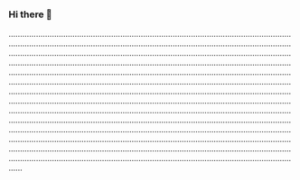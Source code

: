 ### Hi there 👋

..............................................................................................................................................................................................................................................................................................................................................................................................................................................................................................................................................................................................................................................................................................................................................................................................................................................................................................................................................................................................................................................................................................................................................................................................................................................................................................................................................................................................................................................................................................................................................................................................................................................................................................................................................................................................................